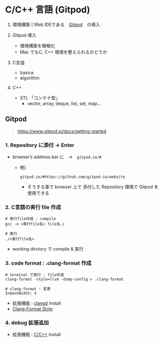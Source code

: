 # C/C++ 言語 (Gitpod)
1. 環境構築 | Web IDEである　[Gitpod](https://www.gitpod.io/docs/getting-started)　の導入

2. Gitpod 導入
   - 環境構築を簡略化
   - Mac でもC, C++ 環境を整えられるかどうか

3. C言語
   - basice
   - algorithm
4. C++
   - STL 「コンテナ型」
     - vector, array, deque, list, set, map...
## Gitpod
> https://www.gitpod.io/docs/getting-started
### 1. Repository に添付 -> Enter
- browser’s address bar に　->　`gitpod.io/#`

  - 例）
    ```
    gitpod.io/#https://github.com/gitpod-io/website
    ```
    - そうする事で browser 上で 添付した Repository 環境で Gitpod を使用できる

### 2. C言語の実行 file 作成

    # 実行file作成 : compile
    gcc -o <実行file名> file名.c

    # 実行
    ./<実行file名>
- working dirctory で compile & 実行

### 3. code format : .clang-format 作成

    # terminal で実行 : file作成
    clang-format -style=llvm -dump-config > .clang-format

    # clang-format : 変更
    IndentWidth: 4
- 拡張機能 : [clangd](https://marketplace.visualstudio.com/items?itemName=llvm-vs-code-extensions.vscode-clangd) install
- [Clang-Format Style](https://clang.llvm.org/docs/ClangFormatStyleOptions.html)

### 4. debug 拡張追加
- 拡張機能 : [C/C++](https://marketplace.visualstudio.com/items?itemName=ms-vscode.cpptools) install
